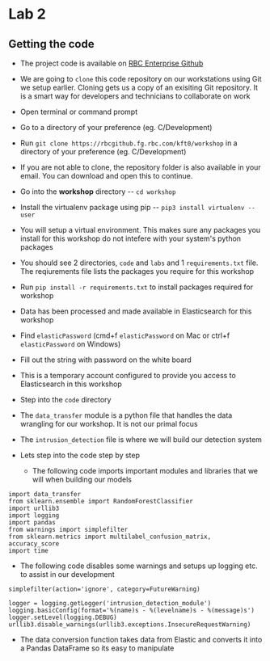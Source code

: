 # Lab 2

## Getting the code

* The project code is available on [RBC Enterprise Github](https://rbcgithub.fg.rbc.com/kft0/workshop)

* We are going to `clone` this code repository on our workstations using Git we setup earlier. Cloning gets us a copy of an exisiting Git repository.
It is a smart way for developers and technicians to collaborate on work

* Open terminal or command prompt 

* Go to a directory of your preference (eg. C/Development)

* Run `git clone https://rbcgithub.fg.rbc.com/kft0/workshop` in a directory of your preference (eg. C/Development)

* If you are not able to clone, the repository folder is also available in your email. You can download and open this to continue.

* Go into the **workshop** directory -- `cd workshop`

* Install the virtualenv package using pip -- `pip3 install virtualenv --user`

* You will setup a virtual environment. This makes sure any packages you install for this workshop do not intefere with your system's python packages

* You should see 2 directories, `code` and `labs` and 1 `requirements.txt` file. The reqiurements file lists the packages you require for this workshop

* Run `pip install -r requirements.txt` to install packages required for workshop

* Data has been processed and made available in Elasticsearch for this workshop

* Find `elasticPassword` (cmd+f `elasticPassword` on Mac or ctrl+f `elasticPassword` on Windows)

* Fill out the string with password on the white board

* This is a temporary account configured to provide you access to Elasticsearch in this workshop

* Step into the `code` directory

* The `data_transfer` module is a python file that handles the data wrangling for our workshop. It is not our primal focus

* The `intrusion_detection` file is where we will build our detection system


* Lets step into the code step by step

    * The following code imports important modules and libraries that we will when building our models

```
import data_transfer
from sklearn.ensemble import RandomForestClassifier
import urllib3
import logging
import pandas
from warnings import simplefilter
from sklearn.metrics import multilabel_confusion_matrix, accuracy_score
import time

```

   * The following code disables some warnings and setups up logging etc. to assist in our development
   
```
simplefilter(action='ignore', category=FutureWarning)

logger = logging.getLogger('intrusion_detection_module')
logging.basicConfig(format='%(name)s - %(levelname)s - %(message)s')
logger.setLevel(logging.DEBUG)
urllib3.disable_warnings(urllib3.exceptions.InsecureRequestWarning)

```

* The data conversion function takes data from Elastic and converts it into a Pandas DataFrame so its easy to manipulate


    